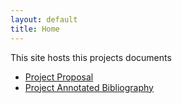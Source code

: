 ```yaml
---
layout: default
title: Home
---
```


This site hosts this projects documents

- [Project Proposal](./proposal.md)
- [Project Annotated Bibliography](./projectBibliography.md)